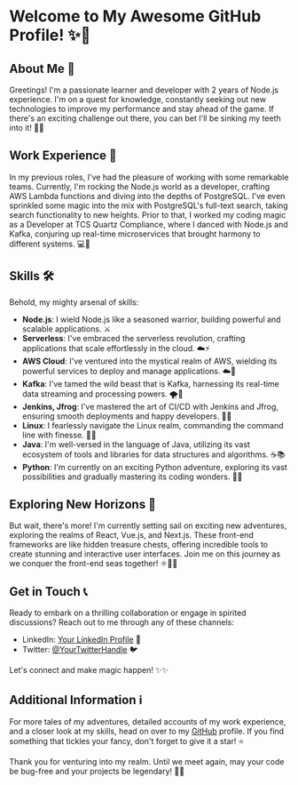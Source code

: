# Welcome to My Awesome GitHub Profile! ✨👋

## About Me 🌟

Greetings! I'm a passionate learner and developer with 2 years of Node.js experience. I'm on a quest for knowledge, constantly seeking out new technologies to improve my performance and stay ahead of the game. If there's an exciting challenge out there, you can bet I'll be sinking my teeth into it! 🚀💡

## Work Experience 💼

In my previous roles, I've had the pleasure of working with some remarkable teams. Currently, I'm rocking the Node.js world as a developer, crafting AWS Lambda functions and diving into the depths of PostgreSQL. I've even sprinkled some magic into the mix with PostgreSQL's full-text search, taking search functionality to new heights. Prior to that, I worked my coding magic as a Developer at TCS Quartz Compliance, where I danced with Node.js and Kafka, conjuring up real-time microservices that brought harmony to different systems. 💻🔮

## Skills 🛠️

Behold, my mighty arsenal of skills:

- **Node.js**: I wield Node.js like a seasoned warrior, building powerful and scalable applications. ⚔️
- **Serverless**: I've embraced the serverless revolution, crafting applications that scale effortlessly in the cloud. ☁️⚡
- **AWS Cloud**: I've ventured into the mystical realm of AWS, wielding its powerful services to deploy and manage applications. ☁️🏰
- **Kafka**: I've tamed the wild beast that is Kafka, harnessing its real-time data streaming and processing powers. 🌪️🐘
- **Jenkins, Jfrog**: I've mastered the art of CI/CD with Jenkins and Jfrog, ensuring smooth deployments and happy developers. 🚀🚧
- **Linux**: I fearlessly navigate the Linux realm, commanding the command line with finesse. 🐧💪
- **Java**: I'm well-versed in the language of Java, utilizing its vast ecosystem of tools and libraries for data structures and algorithms. ☕📚
- **Python**: I'm currently on an exciting Python adventure, exploring its vast possibilities and gradually mastering its coding wonders. 🐍🔥


## Exploring New Horizons 🌈

But wait, there's more! I'm currently setting sail on exciting new adventures, exploring the realms of React, Vue.js, and Next.js. These front-end frameworks are like hidden treasure chests, offering incredible tools to create stunning and interactive user interfaces. Join me on this journey as we conquer the front-end seas together! ⚛️🎨🌟

## Get in Touch 📞

Ready to embark on a thrilling collaboration or engage in spirited discussions? Reach out to me through any of these channels:

- LinkedIn: [Your LinkedIn Profile](https://www.linkedin.com/in/adesht/) 💼
- Twitter: [@YourTwitterHandle](https://twitter.com/) 🐦

Let's connect and make magic happen! ✨✨

## Additional Information ℹ️

For more tales of my adventures, detailed accounts of my work experience, and a closer look at my skills, head on over to my [GitHub](https://github.com/adexh) profile. If you find something that tickles your fancy, don't forget to give it a star! ⭐

Thank you for venturing into my realm. Until we meet again, may your code be bug-free and your projects be legendary! 🚀🌟
